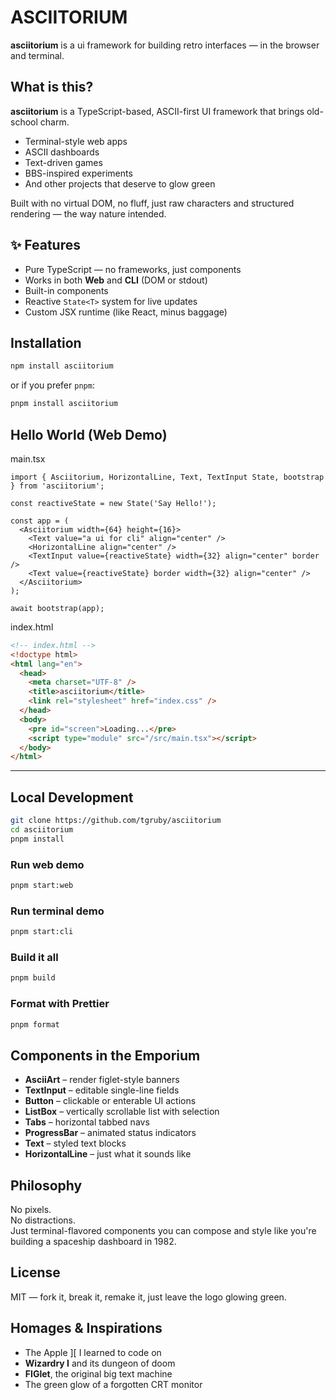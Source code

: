 # ASCIITORIUM

**asciitorium** is a ui framework for building retro interfaces — in the browser and terminal.

## What is this?

**asciitorium** is a TypeScript-based, ASCII-first UI framework that brings old-school charm.

- Terminal-style web apps
- ASCII dashboards
- Text-driven games
- BBS-inspired experiments
- And other projects that deserve to glow green

Built with no virtual DOM, no fluff, just raw characters and structured rendering — the way nature intended.

## ✨ Features

- Pure TypeScript — no frameworks, just components
- Works in both **Web** and **CLI** (DOM or stdout)
- Built-in components
- Reactive `State<T>` system for live updates
- Custom JSX runtime (like React, minus baggage)

## Installation

```bash
npm install asciitorium
```

or if you prefer `pnpm`:

```bash
pnpm install asciitorium
```

## Hello World (Web Demo)

main.tsx

```tsx
import { Asciitorium, HorizontalLine, Text, TextInput State, bootstrap } from 'asciitorium';

const reactiveState = new State('Say Hello!');

const app = (
  <Asciitorium width={64} height={16}>
    <Text value="a ui for cli" align="center" />
    <HorizontalLine align="center" />
    <TextInput value={reactiveState} width={32} align="center" border />
    <Text value={reactiveState} border width={32} align="center" />
  </Asciitorium>
);

await bootstrap(app);

```

index.html

```html
<!-- index.html -->
<!doctype html>
<html lang="en">
  <head>
    <meta charset="UTF-8" />
    <title>asciitorium</title>
    <link rel="stylesheet" href="index.css" />
  </head>
  <body>
    <pre id="screen">Loading...</pre>
    <script type="module" src="/src/main.tsx"></script>
  </body>
</html>
```

---

## Local Development

```bash
git clone https://github.com/tgruby/asciitorium
cd asciitorium
pnpm install
```

### Run web demo

```bash
pnpm start:web
```

### Run terminal demo

```bash
pnpm start:cli
```

### Build it all

```bash
pnpm build
```

### Format with Prettier

```bash
pnpm format
```

## Components in the Emporium

- **AsciiArt** – render figlet-style banners
- **TextInput** – editable single-line fields
- **Button** – clickable or enterable UI actions
- **ListBox** – vertically scrollable list with selection
- **Tabs** – horizontal tabbed navs
- **ProgressBar** – animated status indicators
- **Text** – styled text blocks
- **HorizontalLine** – just what it sounds like

## Philosophy

No pixels.  
No distractions.  
Just terminal-flavored components you can compose and style like you're building a spaceship dashboard in 1982.

## License

MIT — fork it, break it, remake it, just leave the logo glowing green.

## Homages & Inspirations

- The Apple ][ I learned to code on
- **Wizardry I** and its dungeon of doom
- **FIGlet**, the original big text machine
- The green glow of a forgotten CRT monitor
